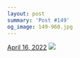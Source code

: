 ```yaml
---
layout: post
summary: 'Post #149'
og_image: 149-960.jpg
---
```


<p>
  <time>
    <a href="/149">April 16, 2022</a>
  </time>
  <a href="/149">
    <img src="{{ site.assets_url }}/149-480.jpg" srcset="{{ site.assets_url }}/149-240.jpg 240w, {{ site.assets_url }}/149-480.jpg 480w, {{ site.assets_url }}/149-720.jpg 720w, {{ site.assets_url }}/149-960.jpg 960w" sizes="(min-width: 700px) 50vw, calc(100vw - 2rem)" />
  </a>
</p>
